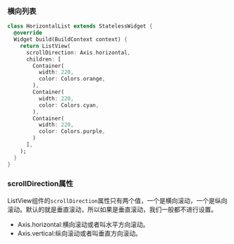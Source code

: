 ### 横向列表

```dart
class HorizontalList extends StatelessWidget {
  @override
  Widget build(BuildContext context) {
    return ListView(
      scrollDirection: Axis.horizontal,
      children: [
        Container(
          width: 220,
          color: Colors.orange,
        ),
        Container(
          width: 220,
          color: Colors.cyan,
        ),
        Container(
          width: 220,
          color: Colors.purple,
        )
      ],
    );
  }
}
```

### scrollDirection属性

ListView组件的`scrollDirection`属性只有两个值，一个是横向滚动，一个是纵向滚动。默认的就是垂直滚动，所以如果是垂直滚动，我们一般都不进行设置。

- Axis.horizontal:横向滚动或者叫水平方向滚动。
- Axis.vertical:纵向滚动或者叫垂直方向滚动。
